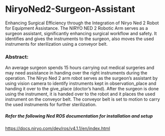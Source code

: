 # NiryoNed2-Surgeon-Assistant
Enhancing Surgical Efficiency through the Integration of Niryo Ned 2 Robot for Equipment Assistance. The NIRYO NED 2 Robotic Arm serves as a surgeon assistant, significantly enhancing surgical workflow and safety. It identifies and gives the instruments to the surgeon, also moves the used instruments for sterilization using a conveyor belt.

### Abstract: 
An average surgeon spends 15 hours carrying out medical surgeries and may need assistance in handing over the right instruments during the operation. The Niryo Ned 2 arm robot serves as the surgeon’s assistant by using vision camera to identify instruments kept in observation_place and handing it over to the give_place (doctor’s hand).
After the surgeon is done using the instrument, it is handed over to the robot and it places the used instrument on the conveyor belt. The conveyor belt is set to motion to carry the used instruments for further sterilization.

##### Refer the following Ned ROS documentation for installation and setup
https://docs.niryo.com/dev/ros/v4.1.1/en/index.html


